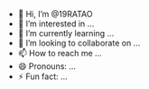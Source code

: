 - 👋 Hi, I’m @19RATAO
- 👀 I’m interested in ...
- 🌱 I’m currently learning ...
- 💞️ I’m looking to collaborate on ...
- 📫 How to reach me ...
- 😄 Pronouns: ...
- ⚡ Fun fact: ...

<!---
19RATAO/19RATAO is a ✨ special ✨ repository because its `README.md` (this file) appears on your GitHub profile.
You can click the Preview link to take a look at your changes.
--->
